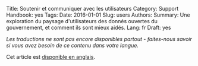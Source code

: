 Title: Soutenir et communiquer avec les utilisateurs
Category: Support
Handbook: yes
Tags:
Date: 2016-01-01
Slug: users
Authors:
Summary: Une exploration du paysage d'utilisateurs des donnés ouvertes du gouvernement, et comment ils sont mieux aidés.
Lang: fr
Draft: yes


<em>Les traductions ne sont pas encore disponibles partout - faites-nous savoir si vous avez besoin de ce contenu dans votre langue.</em>

Cet article est [disponible en anglais](/en/support/users).

